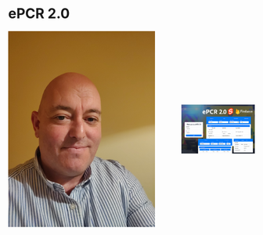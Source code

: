 # ePCR 2.0
<div style="display: flex; justify-content: space-between; align-items: center;">
  <img src="IMAGE1.jpg" width="300">
  <img src="epcr2.0.png" width="150">
</div>
